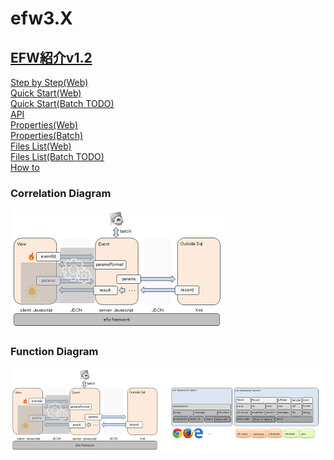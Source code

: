 <H1>efw3.X</H1>
<H2><a href="https://efwgrp.github.io/efw3.X/EFW%E7%B4%B9%E4%BB%8Bv1.2%20(Web)/">EFW紹介v1.2</a></H2>
<a href="help/step_by_step_web.md">Step by Step(Web)</a><br>
<a href="help/hello_world_web.md">Quick Start(Web)</a><br>
<a href="help/hello_world_batch.md">Quick Start(Batch TODO)</a><br>
<a href="help/api.md">API</a><br>
<a href="help/properties_web.md">Properties(Web)</a><br>
<a href="help/properties_batch.md">Properties(Batch)</a><br>
<a href="help/files_list_web.md">Files List(Web)</a><br>
<a href="help/files_list_batch.md">Files List(Batch TODO)</a><br>
<a href="help/how_to.md">How to</a><br>

<h3>Correlation Diagram</h3>
<img src="./help/veslayers.png"><br>
<h3>Function Diagram</h3>
<img src="./help/framework.png"><br>
